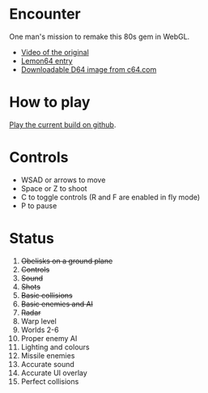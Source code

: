 # Encounter #

One man's mission to remake this 80s gem in WebGL.
* [Video of the original](http://www.youtube.com/watch?v=_7eCFOpI0SU)
* [Lemon64 entry](http://www.lemon64.com/games/details.php?ID=832)
* [Downloadable D64 image from c64.com](http://www.c64.com/games/351)

# How to play #

[Play the current build on github](http://air.github.io/encounter).

# Controls #

* WSAD or arrows to move
* Space or Z to shoot
* C to toggle controls (R and F are enabled in fly mode)
* P to pause

# Status #

1. ~~Obelisks on a ground plane~~
1. ~~Controls~~
1. ~~Sound~~
1. ~~Shots~~
1. ~~Basic collisions~~
1. ~~Basic enemies and AI~~
1. ~~Radar~~
1. Warp level
1. Worlds 2-6
1. Proper enemy AI
1. Lighting and colours
1. Missile enemies
1. Accurate sound
1. Accurate UI overlay
1. Perfect collisions
